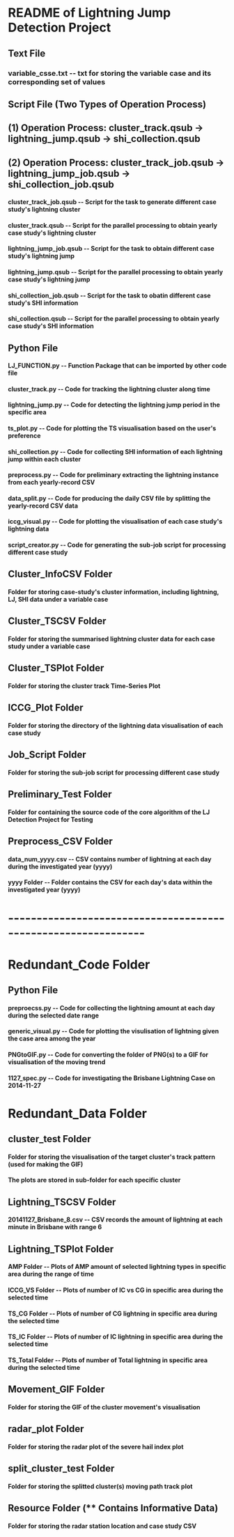 # README of Lightning Jump Detection Project

## Text File
### variable_csse.txt -- txt for storing the variable case and its corresponding set of values

## Script File (Two Types of Operation Process)
## (**1**) Operation Process: cluster_track.qsub -> lightning_jump.qsub -> shi_collection.qsub
## (**2**) Operation Process: cluster_track_job.qsub -> lightning_jump_job.qsub -> shi_collection_job.qsub
#### cluster_track_job.qsub -- Script for the task to generate different case study's lightning cluster
#### cluster_track.qsub -- Script for the parallel processing to obtain yearly case study's lightning cluster
#### lightning_jump_job.qsub -- Script for the task to obtain different case study's lightning jump
#### lightning_jump.qsub -- Script for the parallel processing to obtain yearly case study's lightning jump
#### shi_collection_job.qsub -- Script for the task to obatin different case study's SHI information
#### shi_collection.qsub -- Script for the parallel processing to obtain yearly case study's SHI information

## Python File
#### LJ_FUNCTION.py -- Function Package that can be imported by other code file
#### cluster_track.py -- Code for tracking the lightning cluster along time
#### lightning_jump.py -- Code for detecting the lightning jump period in the specific area
#### ts_plot.py -- Code for plotting the TS visualisation based on the user's preference
#### shi_collection.py -- Code for collecting SHI information of each lightning jump within each cluster
#### preprocess.py -- Code for preliminary extracting the lightning instance from each yearly-record CSV
#### data_split.py -- Code for producing the daily CSV file by splitting the yearly-record CSV data
#### iccg_visual.py -- Code for plotting the visualisation of each case study's lightning data
#### script_creator.py -- Code for generating the sub-job script for processing different case study

## Cluster_InfoCSV Folder
#### Folder for storing case-study's cluster information, including lightning, LJ, SHI data under a variable case

## Cluster_TSCSV Folder
#### Folder for storing the summarised lightning cluster data for each case study under a variable case

## Cluster_TSPlot Folder
#### Folder for storing the cluster track Time-Series Plot

## ICCG_Plot Folder
#### Folder for storing the directory of the lightning data visualisation of each case study

## Job_Script Folder
#### Folder for storing the sub-job script for processing different case study

## Preliminary_Test Folder
#### Folder for containing the source code of the core algorithm of the LJ Detection Project for Testing

## Preprocess_CSV Folder
#### data_num_yyyy.csv -- CSV contains number of lightning at each day during the investigated year (yyyy)
#### yyyy Folder -- Folder contains the CSV for each day's data within the investigated year (yyyy)

# --------------------------------------------------------------
# Redundant_Code Folder
## Python File
#### preproecss.py -- Code for collecting the lightning amount at each day during the selected date range
#### generic_visual.py -- Code for plotting the visulisation of lightning given the case area among the year
#### PNGtoGIF.py -- Code for converting the folder of PNG(s) to a GIF for visualisation of the moving trend
#### 1127_spec.py -- Code for investigating the Brisbane Lightning Case on 2014-11-27

# Redundant_Data Folder
## cluster_test Folder
#### Folder for storing the visualisation of the target cluster's track pattern (used for making the GIF)
#### The plots are stored in sub-folder for each specific cluster

## Lightning_TSCSV Folder
#### 20141127_Brisbane_8.csv -- CSV records the amount of lightning at each minute in Brisbane with range 6

## Lightning_TSPlot Folder
#### AMP Folder -- Plots of AMP amount of selected lightning types in specific area during the range of time
#### ICCG_VS Folder -- Plots of number of IC vs CG in specific area during the selected time
#### TS_CG Folder -- Plots of number of CG lightning in specific area during the selected time
#### TS_IC Folder -- Plots of number of IC lightning in specific area during the selected time
#### TS_Total Folder -- Plots of number of Total lightning in specific area during the selected time

## Movement_GIF Folder
#### Folder for storing the GIF of the cluster movement's visualisation

## radar_plot Folder
#### Folder for storing the radar plot of the severe hail index plot

## split_cluster_test Folder
#### Folder for storing the splitted cluster(s) moving path track plot

## Resource Folder (** Contains Informative Data)
#### Folder for storing the radar station location and case study CSV
